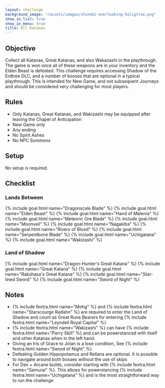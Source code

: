 ```yaml
---
layout: challenge
background_image: "/assets/images/shinobi-overlooking-haligtree.png"
show_in_list: true
show_in_menu: true
title: All Katanas
---
```


## Objective

Collect all Katanas, Great Katanas, and also Wakazashi in the playthrough. The game is won once all of these weapons are in your inventory and the Elden Beast is defeated. This challenge requires accessing Shadow of the Erdtree DLC, and a number of bosses that are optional in a typical playthrough. This is intended for New Game, and not subsequent Journeys and should be considered very challenging for most players.

## Rules

- Only Katanas, Great Katanas, and Wakizashi may be equipped after leaving the Chapel of Anticipation
- New Game only
- Any ending
- No Spirit Ashes 
- No NPC Summons

## Setup

No setup is required.

## Checklist 

### Lands Between

{% include goal.html name="Dragonscale Blade" %}
{% include goal.html name="Elden Beast" %}
{% include goal.html name="Hand of Malenia" %}
{% include goal.html name="Meteoric Ore Blade" %}
{% include goal.html name="Moonveil" %}
{% include goal.html name="Nagakiba" %}
{% include goal.html name="Rivers of Blood" %}
{% include goal.html name="Serpentbone Blade" %}
{% include goal.html name="Uchigatana" %}
{% include goal.html name="Wakizashi" %}

### Land of Shadow

{% include goal.html name="Dragon-Hunter's Great Katana" %}
{% include goal.html name="Great Katana" %}
{% include goal.html name="Rakshasa's Great Katana" %}
{% include goal.html name="Star-lined Sword" %}
{% include goal.html name="Sword of Night" %}

## Notes

- {% include fextra.html name="Mohg" %} and {% include fextra.html name="Starscourge Radahn" %} are required to enter the Land of Shadow and count as Great Rune Bearers for entering {% include fextra.html name="Leyndell Royal Capital" %}
- {% include fextra.html name="Wakizashi" %} can have {% include fextra.html name="Parry Skill" %} and can be powerstanced with itself and other Katanas when in the left hand.
- Giving an Iris of Grace to Jolan is a lose condition, See {% include fextra.html name="Sword of Night" %}
- Defeating Golden Hippopotamus and Rellana are optional. It is possible to navigate around both bosses without the use of skips
- For Dex + Arcane builds, consider starting with {% include fextra.html name="Samurai" %}. This allows for powerstancing {% include fextra.html name="Uchigatana" %} and is the most straightforward way to run the challenge

